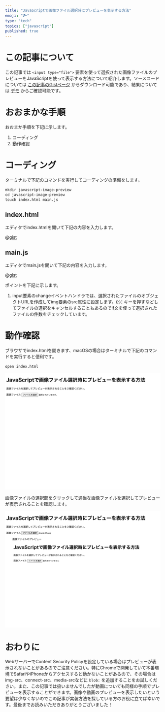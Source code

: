 ```yaml
---
title: "JavaScriptで画像ファイル選択時にプレビューを表示する方法"
emoji: "🏞"
type: "tech"
topics: ["javascript"]
published: true
---
```



# この記事について

この記事では `<input type="file">` 要素を使って選択された画像ファイルのプレビューをJavaScriptを使って表示する方法について紹介します。ソースコードについては [この記事のGistページ](https://gist.github.com/tatsuyasusukida/980b61ebea1d93000a302d01b5725507) からダウンロード可能であり、結果については [デモ](https://gist.githack.com/tatsuyasusukida/980b61ebea1d93000a302d01b5725507/raw/index.html) からご確認可能です。



# おおまかな手順

おおまか手順を下記に示します。

1. コーディング
2. 動作確認



# コーディング

ターミナルで下記のコマンドを実行してコーディングの準備をします。

```shell
mkdir javascript-image-preview
cd javascript-image-preview
touch index.html main.js
```

## index.html

エディタでindex.htmlを開いて下記の内容を入力します。

@[gist](https://gist.github.com/tatsuyasusukida/980b61ebea1d93000a302d01b5725507?file=index.html)

## main.js

エディタでmain.jsを開いて下記の内容を入力します。

@[gist](https://gist.github.com/tatsuyasusukida/980b61ebea1d93000a302d01b5725507?file=main.js)

ポイントを下記に示します。

1. input要素のchangeイベントハンドラでは、選択されたファイルのオブジェクトURLを作成してimg要素のsrc属性に設定します。`ESC` キーを押すなどしてファイルの選択をキャンセルすることもあるのでif文を使って選択されたファイルの件数をチェックしています。



# 動作確認

ブラウザでindex.htmlを開きます、macOSの場合はターミナルで下記のコマンドを実行すると便利です。

```shell
open index.html
```

![ブラウザでindex.htmlを開いた様子です。Webページの見出しの内容はJavaScriptで画像ファイル選択時にプレビューを表示する方法であり、本文は画像ファイルを選択してプレビューが表示されることをご確認ください、です。Webページには画像ファイルの選択部が含まれています。](/images/articles/javascript-image-preview/img-check-01.png)

画像ファイルの選択部をクリックして適当な画像ファイルを選択してプレビューが表示されることを確認します。

![画像ファイルを選択した直後の様子です。画像ファイルのプレビューが追加れています。](/images/articles/javascript-image-preview/img-check-02.png)



# おわりに

WebサーバーでContent Security Policyを設定している場合はプレビューが表示されないことがあるのでご注意ください。特にChromeで開発していて本番環境でSafariやiPhoneからアクセスすると動かないことがあるので、その場合はimg-src、connect-src、media-srcなどに `blob:` を追加することをお試しください。また、この記事では扱いませんでしたが動画についても同様の手順でプレビューを表示することができます。画像や動画のプレビューを表示したいという要望は少なくないのでこの記事が実装方法を探している方のお役に立てば幸いです。最後までお読みいただきありがとうございました！
